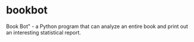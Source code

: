 # bookbot
Book Bot" - a Python program that can analyze an entire book and print out an interesting statistical report.
